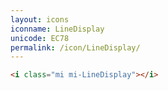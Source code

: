 ```yaml
---
layout: icons
iconname: LineDisplay
unicode: EC78
permalink: /icon/LineDisplay/
---
```


``` html
<i class="mi mi-LineDisplay"></i>
```
